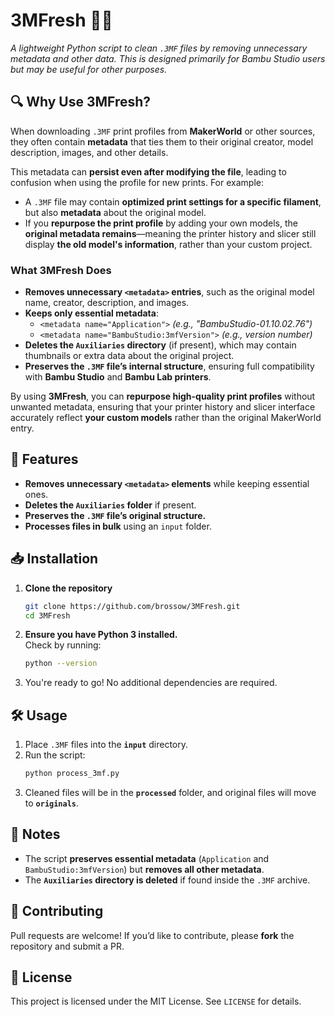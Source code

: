 # 3MFresh 🧼✨  
*A lightweight Python script to clean `.3MF` files by removing unnecessary metadata and other data. This is designed primarily for Bambu Studio users but may be useful for other purposes.*

## 🔍 Why Use 3MFresh?
When downloading `.3MF` print profiles from **MakerWorld** or other sources, they often contain **metadata** that ties them to their original creator, model description, images, and other details.  

This metadata can **persist even after modifying the file**, leading to confusion when using the profile for new prints. For example:
- A `.3MF` file may contain **optimized print settings for a specific filament**, but also **metadata** about the original model.
- If you **repurpose the print profile** by adding your own models, the **original metadata remains**—meaning the printer history and slicer still display **the old model's information**, rather than your custom project.

### **What 3MFresh Does**
- **Removes unnecessary `<metadata>` entries**, such as the original model name, creator, description, and images.  
- **Keeps only essential metadata**:
  - `<metadata name="Application">` *(e.g., "BambuStudio-01.10.02.76")*
  - `<metadata name="BambuStudio:3mfVersion">` *(e.g., version number)*
- **Deletes the `Auxiliaries` directory** (if present), which may contain thumbnails or extra data about the original project.  
- **Preserves the `.3MF` file’s internal structure**, ensuring full compatibility with **Bambu Studio** and **Bambu Lab printers**.  

By using **3MFresh**, you can **repurpose high-quality print profiles** without unwanted metadata, ensuring that your printer history and slicer interface accurately reflect **your custom models** rather than the original MakerWorld entry.

## 🚀 Features
- **Removes unnecessary `<metadata>` elements** while keeping essential ones.
- **Deletes the `Auxiliaries` folder** if present.
- **Preserves the `.3MF` file’s original structure.**
- **Processes files in bulk** using an `input` folder.

## 📥 Installation
1. **Clone the repository**  
   ```bash
   git clone https://github.com/brossow/3MFresh.git
   cd 3MFresh
   ```

2. **Ensure you have Python 3 installed.**  
   Check by running:  
   ```bash
   python --version
   ```

3. You're ready to go! No additional dependencies are required.

## 🛠 Usage
1. Place `.3MF` files into the **`input`** directory.
2. Run the script:
   ```bash
   python process_3mf.py
   ```
3. Cleaned files will be in the **`processed`** folder, and original files will move to **`originals`**.

## 📌 Notes
- The script **preserves essential metadata** (`Application` and `BambuStudio:3mfVersion`) but **removes all other metadata**.
- The **`Auxiliaries` directory is deleted** if found inside the `.3MF` archive.

## 🤝 Contributing
Pull requests are welcome! If you’d like to contribute, please **fork** the repository and submit a PR.

## 📝 License
This project is licensed under the MIT License. See `LICENSE` for details.